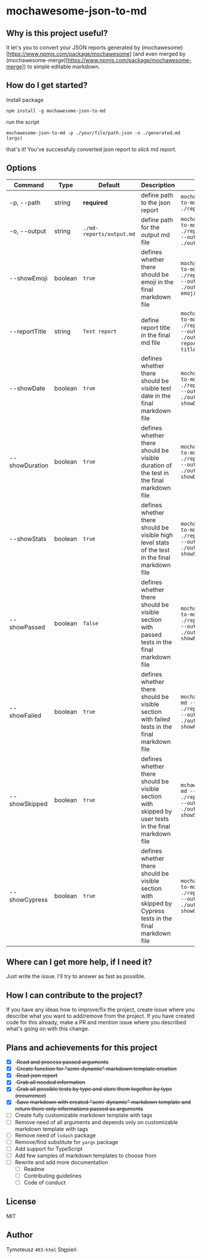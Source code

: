 # mochawesome-json-to-md

## Why is this project useful?

It let's you to convert your JSON reports generated by (mochawesome)[https://www.npmjs.com/package/mochawesome] (and even merged by (mochawesome-merge)[https://www.npmjs.com/package/mochawesome-merge]) to simple editable markdown.

## How do I get started?

Install package

```
npm install -g mochawesome-json-to-md
```

run the script

```
mochawesome-json-to-md -p ./your/file/path.json -o ./generated.md [args]
```

that's it! You've successfuly converted json report to _slick_ md report.

## Options

| Command        | Type    | Default                  | Description                                                                                              | Example                                                                                                 |
| -------------- | ------- | ------------------------ | -------------------------------------------------------------------------------------------------------- | ------------------------------------------------------------------------------------------------------- |
| -p, --path     | string  | **required**             | define path to the json report                                                                           | `mochawesome-json-to-md --path ./reports/file.json`                                                     |
| -o, --output   | string  | `./md-reports/output.md` | define path for the output md file                                                                       | `mochawesome-json-to-md --path ./reports/file.json --output ./output/file.md`                           |
| --showEmoji    | boolean | `true`                   | defines whether there should be emoji in the final markdown file                                         | `mochawesome-json-to-md --path ./reports/file.json --output ./output/file.md --emoji=false`             |
| --reportTitle  | string  | `Test report`            | define report title in the final md file                                                                 | `mochawesome-json-to-md --path ./reports/file.json --output ./output/file.md --reportTitle="New title"` |
| --showDate     | boolean | `true`                   | defines whether there should be visible test date in the final markdown file                             | `mochawesome-json-to-md --path ./reports/file.json --output ./output/file.md --showDate=true`           |
| --showDuration | boolean | `true`                   | defines whether there should be visible duration of the test in the final markdown file                  | `mochawesome-json-to-md --path ./reports/file.json --output ./output/file.md --showDuration=true`       |
| --showStats    | boolean | `true`                   | defines whether there should be visible high level stats of the test in the final markdown file          | `mochawesome-json-to-md --path ./reports/file.json --output ./output/file.md --showStats=true`          |
| --showPassed   | boolean | `false`                  | defines whether there should be visible section with passed tests in the final markdown file             | `mochawesome-json-to-md --path ./reports/file.json --output ./output/file.md --showPassed=false`        |
| --showFailed   | boolean | `true`                   | defines whether there should be visible section with failed tests in the final markdown file             | `mochawesme-json-to-md --path ./reports/file.json --output ./output/file.md --showFailed=true`          |
| --showSkipped  | boolean | `true`                   | defines whether there should be visible section with skipped by user tests in the final markdown file    | `mchawesome-json-to-md --path ./reports/file.json --output ./output/file.md --showSkipped=true`         |
| --showCypress  | boolean | `true`                   | defines whether there should be visible section with skipped by Cypress tests in the final markdown file | `mochawesome-json-to-md --path ./reports/file.json --output ./output/file.md --showCypress=true`        |

## Where can I get more help, if I need it?

Just write the issue. I'll try to answer as fast as possible.

## How I can contribute to the project?

If you have any ideas how to improve/fix the project, create issue where you describe what you want to add/remove from the project. If you have created code for this already, make a PR and mention issue where you described what's going on with this change.

## Plans and achievements for this project

- [x] <s> Read and process passed arguments </s>
- [x] <s> Create function for "semi-dynamic" markdown template creation </s>
- [x] <s> Read json report </s>
- [x] <s> Grab all needed information </s>
- [x] <s> Grab all possible tests by type and store them together by type (recurrence) </s>
- [x] <s> Save markdown with created "semi-dynamic" markdown template and return there only informations passed as arguments </s>
- [ ] Create fully customizable markdown template with tags
- [ ] Remove need of all arguments and depends only on customizable markdown template with tags
- [ ] Remove need of `lodash` package
- [ ] Remove/find substitute for `yargs` package
- [ ] Add support for TypeScript
- [ ] Add few samples of markdown templates to choose from
- [ ] Rewrite and add more documentation
  - [ ] Readme
  - [ ] Contributing guidelines
  - [ ] Code of conduct

## License

MIT

## Author

Tymoteusz `403-html` Stępień

